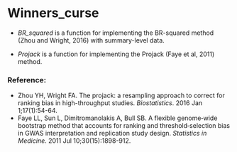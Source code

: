 # Winners_curse

* _BR_squared_ is a function for implementing the BR-squared method (Zhou and Wright, 2016) with summary-level data.

* _Projack_ is a function for implementing the Projack (Faye et al, 2011) method.


### Reference:
* Zhou YH, Wright FA. The projack: a resampling approach to correct for ranking bias in high-throughput studies. _Biostatistics_. 2016 Jan 1;17(1):54-64.
* Faye LL, Sun L, Dimitromanolakis A, Bull SB. A flexible genome‐wide bootstrap method that accounts for ranking and threshold‐selection bias in GWAS interpretation and replication study design. _Statistics in Medicine_. 2011 Jul 10;30(15):1898-912.
